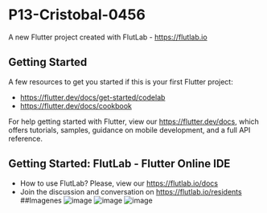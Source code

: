 # P13-Cristobal-0456

A new Flutter project created with FlutLab - https://flutlab.io

## Getting Started

A few resources to get you started if this is your first Flutter project:

- https://flutter.dev/docs/get-started/codelab
- https://flutter.dev/docs/cookbook

For help getting started with Flutter, view our
https://flutter.dev/docs, which offers tutorials,
samples, guidance on mobile development, and a full API reference.

## Getting Started: FlutLab - Flutter Online IDE

- How to use FlutLab? Please, view our https://flutlab.io/docs
- Join the discussion and conversation on https://flutlab.io/residents
  ##Imagenes
  ![image](https://github.com/LBrandonC06/Rutas-6J-0456/assets/143548973/78c3a43b-a08d-4726-b2b5-04c9ed7709ab)
  ![image](https://github.com/LBrandonC06/Rutas-6J-0456/assets/143548973/c3b44353-7a3b-4a04-9065-21c9aff12356)
  ![image](https://github.com/LBrandonC06/Rutas-6J-0456/assets/143548973/8feb6c83-d5f3-4982-9896-9f645429a849)



